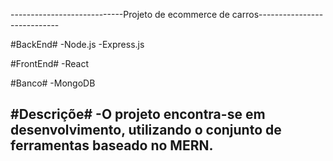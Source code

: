 ----------------------------Projeto de ecommerce de carros----------------------------  


#BackEnd#
  -Node.js
  -Express.js

#FrontEnd#
  -React

#Banco#
  -MongoDB

#Descriçõe#
  -O projeto encontra-se em desenvolvimento, utilizando o conjunto de ferramentas 
   baseado no MERN.
--------------------------------------------------------------------------------------
